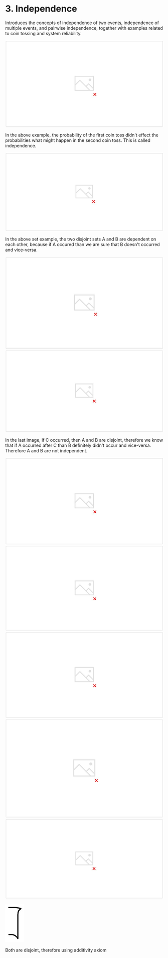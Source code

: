 # 3. Independence

Introduces the concepts of independence of two events, independence of multiple events, and pairwise independence, together with examples related to coin tossing and system reliability.

![image](../../../media/Intro-Syllabus_3.-Independence-image1.jpg)

In the above example, the probability of the first coin toss didn't effect the probabilities what might happen in the second coin toss. This is called independence.

![image](../../../media/Intro-Syllabus_3.-Independence-image2.jpg)

In the above set example, the two disjoint sets A and B are dependent on each other, because if A occured than we are sure that B doesn't occurred and vice-versa.

![image](../../../media/Intro-Syllabus_3.-Independence-image3.jpg)
![image](../../../media/Intro-Syllabus_3.-Independence-image4.jpg)

In the last image, if C occurred, then A and B are disjoint, therefore we know that if A occurred after C than B definitely didn't occur and vice-versa. Therefore A and B are not independent.

![image](../../../media/Intro-Syllabus_3.-Independence-image5.jpg)
![image](../../../media/Intro-Syllabus_3.-Independence-image6.jpg)
![image](../../../media/Intro-Syllabus_3.-Independence-image7.jpg)
![image](../../../media/Intro-Syllabus_3.-Independence-image8.jpg)
![image](../../../media/Intro-Syllabus_3.-Independence-image9.jpg)

![image](../../../media/Intro-Syllabus_3.-Independence-image10.jpg)

Both are disjoint, therefore using additivity axiom
